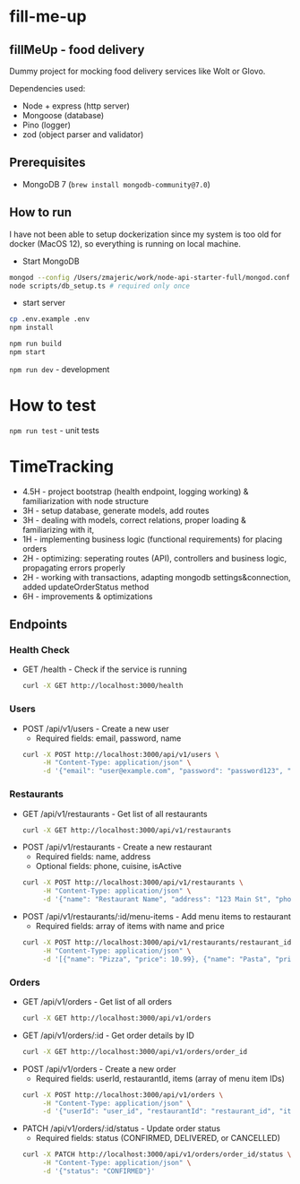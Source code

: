 # fill-me-up
## fillMeUp - food delivery

Dummy project for mocking food delivery services like Wolt or Glovo. 

Dependencies used:
* Node + express (http server)
* Mongoose (database)
* Pino (logger)
* zod (object parser and validator)

## Prerequisites
* MongoDB 7 (`brew install mongodb-community@7.0`)

## How to run
I have not been able to setup dockerization since my system is too old for docker (MacOS 12),
so everything is running on local machine. 
* Start MongoDB
```bash
mongod --config /Users/zmajeric/work/node-api-starter-full/mongod.conf
node scripts/db_setup.ts # required only once
```
* start server
```bash
cp .env.example .env
npm install
```
```bash
npm run build
npm start
```
`npm run dev` - development

# How to test
`npm run test` - unit tests

# TimeTracking
* 4.5H - project bootstrap (health endpoint, logging working) & familiarization with node structure
* 3H - setup database, generate models, add routes
* 3H - dealing with models, correct relations, proper loading & familiarizing with it, 
* 1H - implementing business logic (functional requirements) for placing orders
* 2H - optimizing: seperating routes (API), controllers and business logic, propagating errors properly
* 2H - working with transactions, adapting mongodb settings&connection, added updateOrderStatus method
* 6H - improvements & optimizations

## Endpoints 

### Health Check

- GET /health - Check if the service is running
    ```bash
    curl -X GET http://localhost:3000/health
    ```

### Users

- POST /api/v1/users - Create a new user
    - Required fields: email, password, name
    ```bash
    curl -X POST http://localhost:3000/api/v1/users \
         -H "Content-Type: application/json" \
         -d '{"email": "user@example.com", "password": "password123", "name": "John Doe"}'
    ```

### Restaurants

- GET /api/v1/restaurants - Get list of all restaurants
    ```bash
    curl -X GET http://localhost:3000/api/v1/restaurants
    ```
- POST /api/v1/restaurants - Create a new restaurant
    - Required fields: name, address
    - Optional fields: phone, cuisine, isActive
    ```bash
    curl -X POST http://localhost:3000/api/v1/restaurants \
         -H "Content-Type: application/json" \
         -d '{"name": "Restaurant Name", "address": "123 Main St", "phone": "1234567890", "cuisine": "Italian", "isActive": true}'
    ```
- POST /api/v1/restaurants/:id/menu-items - Add menu items to restaurant
    - Required fields: array of items with name and price
    ```bash
    curl -X POST http://localhost:3000/api/v1/restaurants/restaurant_id/menu-items \
         -H "Content-Type: application/json" \
         -d '[{"name": "Pizza", "price": 10.99}, {"name": "Pasta", "price": 8.99}]'
    ```

### Orders

- GET /api/v1/orders - Get list of all orders
    ```bash
    curl -X GET http://localhost:3000/api/v1/orders
    ```
- GET /api/v1/orders/:id - Get order details by ID
    ```bash
    curl -X GET http://localhost:3000/api/v1/orders/order_id
    ```
- POST /api/v1/orders - Create a new order
    - Required fields: userId, restaurantId, items (array of menu item IDs)
    ```bash
    curl -X POST http://localhost:3000/api/v1/orders \
         -H "Content-Type: application/json" \
         -d '{"userId": "user_id", "restaurantId": "restaurant_id", "items": ["item_id1", "item_id2"]}'
    ```
- PATCH /api/v1/orders/:id/status - Update order status
    - Required fields: status (CONFIRMED, DELIVERED, or CANCELLED)
    ```bash
    curl -X PATCH http://localhost:3000/api/v1/orders/order_id/status \
         -H "Content-Type: application/json" \
         -d '{"status": "CONFIRMED"}'
    ```